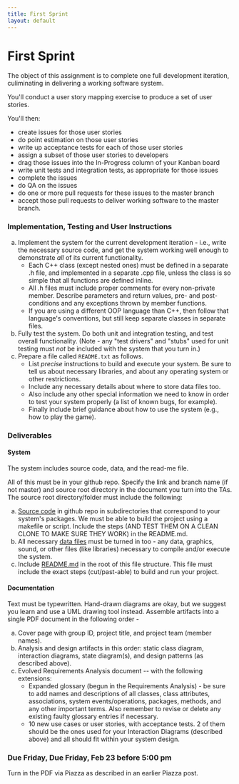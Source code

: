 ```yaml
---
title: First Sprint
layout: default
---
```


# First Sprint

The object of this assignment is to complete one full development iteration, culiminating in 
delivering a working software system.

You'll conduct a user story mapping exercise to produce a set of user stories.

You'll then:
* create issues for those user stories
* do point estimation on those user stories
* write up acceptance tests for each of those user stories
* assign a subset of those user stories to developers
* drag those issues into the In-Progress column of your Kanban board
* write unit tests and integration tests, as appropriate for those issues
* complete the issues
* do QA on the issues
* do one or more pull requests for these issues to the master branch
* accept those pull requests to deliver working software to the master branch.


<a name="implement"><h3>Implementation, Testing and User Instructions</h3></a>
<ol type="a">
<li>Implement the system for the current development iteration - 
    i.e., write the necessary source code, and get the system working
    well enough to demonstrate <em>all</em> of its current functionality.
    <ul type="circle">
    <li>Each C++ class (except nested ones) must be defined in a separate .h file,
        and implemented in a separate .cpp file, unless the class is so simple
        that all functions are defined inline.</li>
    <li>All .h files must include proper comments for every non-private
        member. Describe parameters and return values, pre- and post-conditions
        and any exceptions thrown by member functions.</li>
    <li>If you are using a different OOP language than C++, then
        follow that language's conventions, but still keep separate classes in separate files.</li>
    </ul></li>
<li>Fully test the system. Do both unit and integration testing, and test
    overall functionality. (Note - any "test drivers" and "stubs" used
    for unit testing must <em>not</em> be included with the system that you turn in.)
<li>Prepare a file called <code>README.txt</code> as follows.
   <ul type=circle>
   <li>List <em>precise</em> instructions to build and execute your system. Be sure
       to tell us about necessary libraries, and about any operating system or other
       restrictions.</li>
   <li>Include any necessary details about where to store data files too.</li>
   <li>Also include any other special information we need to know in order to test
       your system properly (a list of known bugs, for example).</li>
   <li>Finally include brief guidance about how to use the system (e.g., how
       to play the game).</li>
   </ul></li>
</ol>

<h3>Deliverables</h3>
<a name="files"><h4>System</h4></a>
<p>The system includes source code, data, and the read-me file.</p>
<p>All of this must be in your github repo.  Specify the link and branch name (if not master) and source root directory in the document you turn into the TAs. The source root directory/folder must include the following:</p>
    <ol type="a">
    <li><u>Source code</u> in github repo
	    <!--files must be stored separately under a directory named "<tt>src</tt>"--> 
	in subdirectories that correspond to your system's packages.  We must be able to 
	build the project using a makefile or script.  Include the steps (AND TEST THEM ON A CLEAN CLONE TO MAKE SURE THEY WORK) in the README.md.
	<!--Please</em> just turn in <code>.h</code>,
        <code>.cpp</code>, <code>.java</code> and other source files, and <em>not IDE- or
	svn-generated</em> or object files or temporary executables or any other unnecessary files.-->
   </li> <li>All necessary <u>data files</u> must be turned in too -
        any data, graphics, sound, or other files (like libraries) necessary to compile
        and/or execute the system.</li>
    <li>Include <u>README.md</u> in the root of this file structure. This file must include the exact steps (cut/past-able) to build and run your project.</li>
    </ol>
<h4>Documentation</h4>
<p>Text must be typewritten. Hand-drawn diagrams are okay, but we suggest you learn and use a
   UML drawing tool instead. Assemble artifacts into a single PDF document in the following order - 
</p>
   <ol type=a>
   <li>Cover page with group ID, project title, and project team (member names).</li>
   <li>Analysis and design artifacts in this order: 
       static class diagram, interaction diagrams, state diagram(s), 
       and design patterns (as described above).</li>
   <li>Evolved Requirements Analysis document -- with the following extensions:
	<ul><li>Expanded glossary (begun in the Requirements Analysis) - be sure to add names and descriptions of all classes, class attributes, associations, system events/operations, packages, methods, and any other important terms. Also remember to revise or delete any existing faulty glossary entries if necessary.</li>
   <li>10 new use cases or user stories, with acceptance tests.  2 of them should be the ones used for your Interaction Diagrams (described above) and all should fit within your system design.</li>
   </ol>
<h3>Due Friday, Due Friday, Feb 23 before 5:00 pm</h3>
<p>Turn in the PDF via Piazza as described in an earlier Piazza post.</p>

